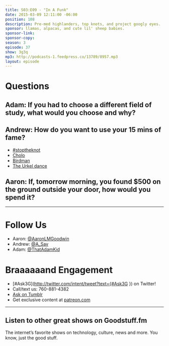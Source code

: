 ```yaml
---
title: S03:E09 - "In A Funk"
date: 2015-03-09 12:11:00 -06:00
position: 108
description: Pre-med highlanders, top knots, and project googly eyes.
sponsor: llamas, alpacas, and cute lil' sheep babies.
sponsor-link: 
sponsor-copy: 
season: 3
episode: 37
show: 3g3q
mp3: http://podcasts-1.feedpress.co/13789/8957.mp3
layout: episode
---
```


# Questions

## Adam: If you had to choose a different field of study, what would you choose and why?

## Andrew: How do you want to use your 15 mins of fame?
- [#stoptheknot](http://www.youtube.com/watch?v=a8YgTaMyZRk)
- [Cholo](http://www.urbandictionary.com/define.php?term=cholo)
- [Birdman](http://www.imdb.com/title/tt2562232/)
- [The Urkel dance](http://www.youtube.com/watch?v=BTeOcVelYi0)

## Aaron: If, tomorrow morning, you found $500 on the ground outside your door, how would you spend it?

***

# Follow Us
* Aaron: [@AaronLMGoodwin](http://twitter.com/aaronlmgoodwin)
* Andrew: [@A_Sav](http://twitter.com/a_sav)
* Adam: [@ThatAdamKid](http://twitter.com/thatadamkid)

# Braaaaaand Engagement
* [#Ask3G](http://twitter.com/intent/tweet?text={#Ask3G }) on Twitter!
* Call/text us: 760-881-4382
* [Ask on Tumblr](http://3g3q.co/ask)
* Get exclusive content at [patreon.com](http://www.patreon.com/3g3q)

***

## Listen to other great shows on Goodstuff.fm
The internet’s favorite shows on technology, culture, news and more. You know, just the good stuff.

